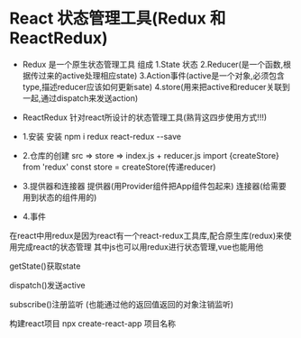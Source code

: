 # React 状态管理工具(Redux 和 ReactRedux)

- Redux 是一个原生状态管理工具
组成
1.State 状态
2.Reducer(是一个函数,根据传过来的active处理相应state)
3.Action事件(active是一个对象,必须包含type,描述reducer应该如何更新sate)
4.store(用来把active和reducer关联到一起,通过dispatch来发送action)

- ReactRedux 针对react所设计的状态管理工具(熟背这四步使用方式!!!)

- 1.安装
安装 npm i redux react-redux --save

- 2.仓库的创建
src => store => index.js + reducer.js
import {createStore} from 'redux'
const store = createStore(传递reducer)


- 3.提供器和连接器
提供器(用Provider组件把App组件包起来)
连接器(给需要用到状态的组件用的)

- 4.事件

在react中用redux是因为react有一个react-redux工具库,配合原生库(redux)来使用完成react的状态管理
其中js也可以用redux进行状态管理,vue也能用他

getState()获取state

dispatch()发送active

subscribe()注册监听 (也能通过他的返回值返回的对象注销监听)

构建react项目
npx create-react-app 项目名称